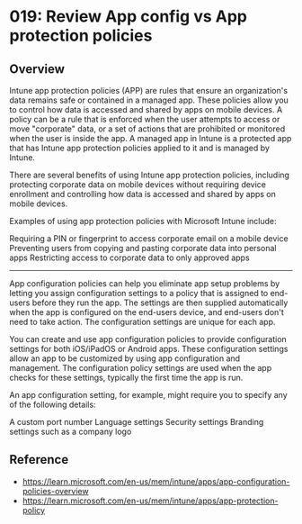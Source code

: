 # 019: Review App config vs App protection policies

## Overview
Intune app protection policies (APP) are rules that ensure an organization's data remains safe or contained in a managed app. These policies allow you to control how data is accessed and shared by apps on mobile devices. A policy can be a rule that is enforced when the user attempts to access or move "corporate" data, or a set of actions that are prohibited or monitored when the user is inside the app. A managed app in Intune is a protected app that has Intune app protection policies applied to it and is managed by Intune.

There are several benefits of using Intune app protection policies, including protecting corporate data on mobile devices without requiring device enrollment and controlling how data is accessed and shared by apps on mobile devices.

Examples of using app protection policies with Microsoft Intune include:

Requiring a PIN or fingerprint to access corporate email on a mobile device
Preventing users from copying and pasting corporate data into personal apps
Restricting access to corporate data to only approved apps

-----------------------------------------------------------------------------------------------

App configuration policies can help you eliminate app setup problems by letting you assign configuration settings to a policy that is assigned to end-users before they run the app. The settings are then supplied automatically when the app is configured on the end-users device, and end-users don't need to take action. The configuration settings are unique for each app.

You can create and use app configuration policies to provide configuration settings for both iOS/iPadOS or Android apps. These configuration settings allow an app to be customized by using app configuration and management. The configuration policy settings are used when the app checks for these settings, typically the first time the app is run.

An app configuration setting, for example, might require you to specify any of the following details:

A custom port number
Language settings
Security settings
Branding settings such as a company logo

## Reference

* https://learn.microsoft.com/en-us/mem/intune/apps/app-configuration-policies-overview
* https://learn.microsoft.com/en-us/mem/intune/apps/app-protection-policy

